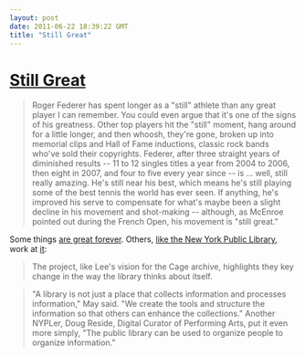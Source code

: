 ```yaml
---
layout: post
date: 2011-06-22 18:39:22 GMT
title: "Still Great"
---
```

# [Still Great](http://espn.go.com/espn/grantland/story/_/id/6681059/still-life)

> Roger Federer has spent longer as a "still" athlete than any great player I can remember. You could even argue that it's one of the signs of his greatness. Other top players hit the "still" moment, hang around for a little longer, and then whoosh, they're gone, broken up into memorial clips and Hall of Fame inductions, classic rock bands who've sold their copyrights. Federer, after three straight years of diminished results -- 11 to 12 singles titles a year from 2004 to 2006, then eight in 2007, and four to five every year since -- is ... well, still really amazing. He's still near his best, which means he's still playing some of the best tennis the world has ever seen. If anything, he's improved his serve to compensate for what's maybe been a slight decline in his movement and shot-making -- although, as McEnroe pointed out during the French Open, his movement is "still great."



Some things [are great forever][2].  Others, [like the New York Public Library][3], work at [it][4]: 

 

[2]: http://sports.espn.go.com/oly/news/story?id=6656627

[3]: http://www.theatlantic.com/technology/print/2011/06/what-big-media-can-learn-from-the-new-york-public-library/240565/

[4]: http://very.quiet.li/organising-information



> The project, like Lee's vision for the Cage archive, highlights they key change in the way the library thinks about itself.

> 

> "A library is not just a place that collects information and processes information," May said. "We create the tools and structure the information so that others can enhance the collections." Another NYPLer, Doug Reside, Digital Curator of Performing Arts, put it even more simply, "The public library can be used to organize people to organize information."
